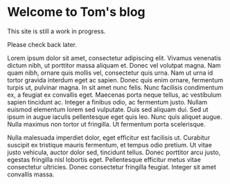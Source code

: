 # Welcome to Tom's blog

This site is still a work in progress. 

Please check back later.

Lorem ipsum dolor sit amet, consectetur adipiscing elit. Vivamus venenatis dictum nibh, ut porttitor massa aliquam et. Donec vel volutpat magna. Nam quam nibh, ornare quis mollis vel, consectetur quis urna. Nam ut urna id tortor gravida interdum eget ac sapien. Donec quis enim ornare, fermentum turpis ut, pulvinar magna. In sit amet nunc felis. Nunc facilisis condimentum ex, a feugiat ex convallis eget. Maecenas porta neque tellus, ac vestibulum sapien tincidunt ac. Integer a finibus odio, ac fermentum justo. Nullam euismod elementum lorem sed vulputate. Duis sed aliquam dui. Sed ut ipsum in augue iaculis pellentesque eget quis leo. Nunc quis aliquet augue. Nulla maximus non tortor ut fringilla. Ut fermentum porta scelerisque.

Nulla malesuada imperdiet dolor, eget efficitur est facilisis ut. Curabitur suscipit ex tristique mauris fermentum, et tempus odio pretium. Ut vitae justo vehicula, auctor dolor sed, tincidunt tellus. Donec porttitor arcu justo, egestas fringilla nisl lobortis eget. Pellentesque efficitur metus vitae consectetur ultricies. Donec consectetur fringilla feugiat. Integer sit amet convallis massa.

